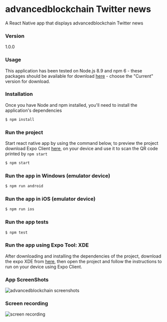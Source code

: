 # advancedblockchain Twitter news

A React Native app that displays advancedblockchain Twitter news 

### Version
1.0.0

### Usage

This application has been tested on Node.js 8.9 and npm 6 - these packages should
be available for download [here](https://nodejs.org/en/) - choose the "Current"
version for download.

### Installation

Once you have Node and npm installed, you'll need
to install the application's dependencies

```sh
$ npm install
```

### Run the project

Start react native app by using the command below,
to preview the project download Expo Client [here](https://expo.io/learn), 
on your device and use it to scan the QR code printed by ```npm start```

```sh
$ npm start
```
### Run the app in Windows (emulator device)

```sh
$ npm run android
```

### Run the app in iOS (emulator device)

```sh
$ npm run ios
```

### Run the app tests

```sh
$ npm test
```

### Run the app using Expo Tool: XDE

After downloading and installing the dependencies of the project, download the expo XDE from [here](https://docs.expo.io/versions/latest/introduction/installation),
then open the project and follow the instructions to run on your device using Expo Client.

### App ScreenShots
	
![advancedblockchain screenshots](../master/screenshots.png)

### Screen recording

![screen recording](../master/ezgif.com-video-to-gif.gif)
